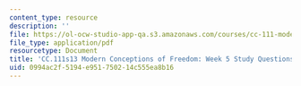 ```yaml
---
content_type: resource
description: ''
file: https://ol-ocw-studio-app-qa.s3.amazonaws.com/courses/cc-111-modern-conceptions-of-freedom-spring-2013/0994ac2f5194e951750214c555ea8b16_MITCC_111F12_Week5Ques.pdf
file_type: application/pdf
resourcetype: Document
title: 'CC.111s13 Modern Conceptions of Freedom: Week 5 Study Questions'
uid: 0994ac2f-5194-e951-7502-14c555ea8b16
---
```

